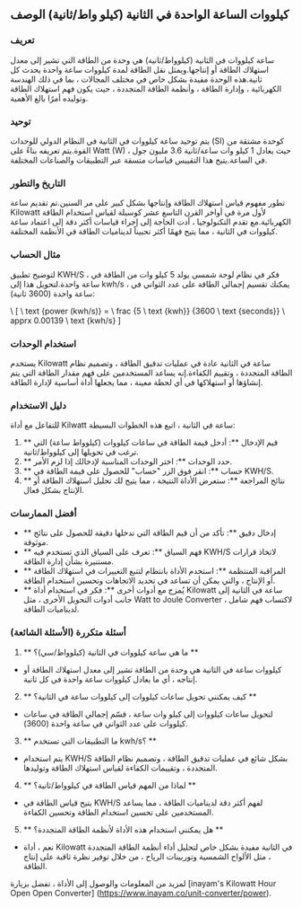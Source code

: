 ## كيلووات الساعة الواحدة في الثانية (كيلو واط/ثانية) الوصف

### تعريف
ساعة كيلووات في الثانية (كيلوواط/ثانية) هي وحدة من الطاقة التي تشير إلى معدل استهلاك الطاقة أو إنتاجها.ويمثل نقل الطاقة لمدة كيلووات ساعة واحدة يحدث كل ثانية.هذه الوحدة مفيدة بشكل خاص في مختلف المجالات ، بما في ذلك الهندسة الكهربائية ، وإدارة الطاقة ، وأنظمة الطاقة المتجددة ، حيث يكون فهم استهلاك الطاقة وتوليده أمرًا بالغ الأهمية.

### توحيد
يتم توحيد ساعة كيلووات في الثانية في النظام الدولي للوحدات (SI) كوحدة مشتقة من القوة.يتم تعريفه بناءً على Watt (W) ، حيث يعادل 1 كيلو وات ساعة/ثانية 3.6 مليون جول في الساعة.يتيح هذا التقييس قياسات متسقة عبر التطبيقات والصناعات المختلفة.

### التاريخ والتطور
تطور مفهوم قياس استهلاك الطاقة وإنتاجها بشكل كبير على مر السنين.تم تقديم ساعة Kilowatt لأول مرة في أواخر القرن التاسع عشر كوسيلة لقياس استخدام الطاقة الكهربائية.مع تقدم التكنولوجيا ، أدت الحاجة إلى إجراء قياسات أكثر دقة إلى اعتماد ساعة كيلووات في الثانية ، مما يتيح فهمًا أكثر تحبيناً لديناميات الطاقة في الأنظمة المختلفة.

### مثال الحساب
لتوضيح تطبيق KWH/S ، فكر في نظام لوحة شمسي يولد 5 كيلو وات من الطاقة في ساعة واحدة.لتحويل هذا إلى kwh/s ، يمكنك تقسيم إجمالي الطاقة على عدد الثواني في ساعة واحدة (3600 ثانية):

\ [
\ text {power (kwh/s)} = \ frac {5 \ text {kwh}} {3600 \ text {seconds}} \ apprx 0.00139 \ text {kwh/s}
\]

### استخدام الوحدات
يستخدم Kilowatt ساعة في الثانية عادة في عمليات تدقيق الطاقة ، وتصميم نظام الطاقة المتجددة ، وتقييم الكفاءة.إنه يساعد المستخدمين على فهم مقدار الطاقة التي يتم إنشاؤها أو استهلاكها في أي لحظة معينة ، مما يجعلها أداة أساسية لإدارة الطاقة.

### دليل الاستخدام
للتفاعل مع أداة Kilwatt ساعة في الثانية ، اتبع هذه الخطوات البسيطة:

1. ** قيم الإدخال **: أدخل قيمة الطاقة في ساعات كيلووات (كيلوواط ساعة) التي ترغب في تحويلها إلى كيلوواط/ثانية.
2. ** حدد الوحدات **: اختر الوحدات المناسبة لإدخالك إذا لزم الأمر.
3. ** حساب **: انقر فوق الزر "حساب" للحصول على قيمة الطاقة في KWH/S.
4. ** نتائج المراجعة **: ستعرض الأداة النتيجة ، مما يتيح لك تحليل استهلاك الطاقة أو الإنتاج بشكل فعال.

### أفضل الممارسات
- ** إدخال دقيق **: تأكد من أن قيم الطاقة التي تدخلها دقيقة للحصول على نتائج موثوقة.
- ** فهم السياق **: تعرف على السياق الذي تستخدم فيه KWH/S لاتخاذ قرارات مستنيرة بشأن إدارة الطاقة.
- ** المراقبة المنتظمة **: استخدم الأداة بانتظام لتتبع التغييرات في استهلاك الطاقة أو الإنتاج ، والتي يمكن أن تساعد في تحديد الاتجاهات وتحسين استخدام الطاقة.
- ** يُمزج مع أدوات أخرى **: فكر في استخدام أداة Kilowatt ساعة في الثانية إلى جانب أدوات التحويل الأخرى ، مثل Watt to Joule Converter ، لاكتساب فهم شامل لديناميات الطاقة.

### أسئلة متكررة (الأسئلة الشائعة)

1. ** ما هي ساعة كيلووات في الثانية (كيلوواط/سي)؟ **
- كيلووات ساعة في الثانية هي وحدة من الطاقة تشير إلى معدل استهلاك الطاقة أو إنتاجه ، أي ما يعادل كيلووات ساعة واحدة في كل ثانية.

2. ** كيف يمكنني تحويل ساعات كيلووات إلى كيلووات ساعة في الثانية؟ **
- لتحويل ساعات كيلووات إلى كيلو وات ساعة ، قسّم إجمالي الطاقة في ساعات كيلووات على عدد الثواني في ساعة واحدة (3600).

3. ** ما التطبيقات التي تستخدم kwh/s؟ **
- يتم استخدام KWH/S بشكل شائع في عمليات تدقيق الطاقة ، وتصميم نظام الطاقة المتجددة ، وتقييمات الكفاءة لقياس استهلاك الطاقة وتوليدها.

4. ** لماذا من المهم قياس الطاقة في كيلوواط/ثانية؟ **
- يتيح قياس الطاقة في KWH/S لفهم أكثر دقة لديناميات الطاقة ، مما يساعد المستخدمين على تحسين استخدام الطاقة وتحسين الكفاءة.

5. ** هل يمكنني استخدام هذه الأداة لأنظمة الطاقة المتجددة؟ **
- نعم ، أداة Kilowatt في الثانية مفيدة بشكل خاص لتحليل أداء أنظمة الطاقة المتجددة ، مثل الألواح الشمسية وتوربينات الرياح ، من خلال توفير نظرة ثاقبة على إنتاج الطاقة.

لمزيد من المعلومات والوصول إلى الأداة ، تفضل بزيارة [inayam's Kilowatt Hour Open Open Converter] (https://www.inayam.co/unit-converter/power).